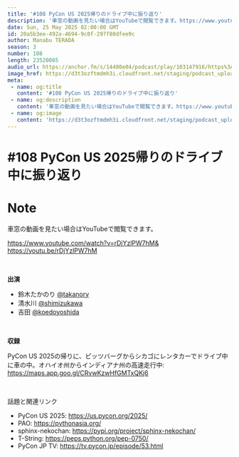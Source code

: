 ```yaml
---
title: '#108 PyCon US 2025帰りのドライブ中に振り返り'
description: '車窓の動画を見たい場合はYouTubeで閲覧できます。https://www.youtube.com/watch?v=rDjYzlPW7hM&https://youtu.be/rDjYzlPW7hM出'
date: Sun, 25 May 2025 02:00:00 GMT
id: 20a5b3ee-492a-4694-9c0f-297f80dfee9c
author: Manabu TERADA
season: 3
number: 108
length: 23520085
audio_url: https://anchor.fm/s/14480e04/podcast/play/103147916/https%3A%2F%2Fd3ctxlq1ktw2nl.cloudfront.net%2Fstaging%2F2025-4-24%2F2e791a3c-246e-435b-634e-0aea4d249c08.mp3
image_href: https://d3t3ozftmdmh3i.cloudfront.net/staging/podcast_uploaded_episode/3302665/3302665-1748113227807-f3fc1ef57bf63.jpg
meta:
 - name: og:title
   content: '#108 PyCon US 2025帰りのドライブ中に振り返り'
 - name: og:description
   content: '車窓の動画を見たい場合はYouTubeで閲覧できます。https://www.youtube.com/watch?v=rDjYzlPW7hM&https://youtu.be/rDjYzlPW7hM出'
 - name: og:image
   content: 'https://d3t3ozftmdmh3i.cloudfront.net/staging/podcast_uploaded_episode/3302665/3302665-1748113227807-f3fc1ef57bf63.jpg'
---
```

# #108 PyCon US 2025帰りのドライブ中に振り返り

<DisplayDate :dateStr="'Sun, 25 May 2025 02:00:00 GMT'" />
<DisplaySeason :season="3" :topic="108" />


# Note

<p>車窓の動画を見たい場合はYouTubeで閲覧できます。</p><p><a href="https://www.youtube.com/watch?v=rDjYzlPW7hM&amp;">https://www.youtube.com/watch?v=rDjYzlPW7hM&amp;</a><br /><a href="https://youtu.be/rDjYzlPW7hM" rel="noreferrer nofollow noopener" target="_blank">https://youtu.be/rDjYzlPW7hM</a></p><p><br /></p><p><strong>出演</strong></p><ul><li>鈴木たかのり <a href="https://x.com/takanory" rel="noreferrer nofollow noopener" target="_blank">@</a><a href="https://x.com/takanory" rel="noreferrer nofollow noopener" target="_blank">takanory</a> </li><li>清水川 <a href="https://x.com/shimizukawa" rel="noreferrer nofollow noopener" target="_blank">@</a><a href="https://x.com/shimizukawa" rel="noreferrer nofollow noopener" target="_blank">shimizukawa</a> </li><li>吉田 <a href="https://x.com/koedoyoshida" rel="noreferrer nofollow noopener" target="_blank">@</a><a href="https://x.com/koedoyoshida" rel="noreferrer nofollow noopener" target="_blank">koedoyoshida</a></li></ul><p><br /></p><p><strong>収録</strong></p><p>PyCon US 2025の帰りに、ピッツバーグからシカゴにレンタカーでドライブ中に車の中。オハイオ州からインディアナ州の高速走行中: <a href="https://maps.app.goo.gl/CRvwKzwHfGMTxQKj6" rel="noreferrer nofollow noopener" target="_blank">https://maps.app.goo.gl/CRvwKzwHfGMTxQKj6</a></p><p><br /></p><p>話題と関連リンク</p><ul><li>PyCon US 2025: <a href="https://us.pycon.org/2025/" rel="noreferrer nofollow noopener" target="_blank">https://us.pycon.org/2025/</a></li><li>PAO: <a href="https://pythonasia.org/" rel="noreferrer nofollow noopener" target="_blank">https://pythonasia.org/</a></li><li>sphinx-nekochan: <a href="https://pypi.org/project/sphinx-nekochan/" rel="noreferrer nofollow noopener" target="_blank">https://pypi.org/project/sphinx-nekochan/</a></li><li>T-String: <a href="https://peps.python.org/pep-0750/" rel="noreferrer nofollow noopener" target="_blank">https://peps.python.org/pep-0750/</a></li><li>PyCon JP TV: <a href="https://tv.pycon.jp/episode/53.html" rel="noreferrer nofollow noopener" target="_blank">https://tv.pycon.jp/episode/53.html</a></li></ul>



<Player title="#108 PyCon US 2025帰りのドライブ中に振り返り" 
  audio_url="https://anchor.fm/s/14480e04/podcast/play/103147916/https%3A%2F%2Fd3ctxlq1ktw2nl.cloudfront.net%2Fstaging%2F2025-4-24%2F2e791a3c-246e-435b-634e-0aea4d249c08.mp3" 
  image_href="https://d3t3ozftmdmh3i.cloudfront.net/staging/podcast_uploaded_episode/3302665/3302665-1748113227807-f3fc1ef57bf63.jpg" 
/>

